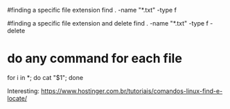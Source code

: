 #finding a specific file extension
find . -name "*.txt" -type f

#finding a specific file extension and delete
find . -name "*.txt" -type f -delete

# do any command for each file
for i in *; do cat "$1"; done

Interesting:
https://www.hostinger.com.br/tutoriais/comandos-linux-find-e-locate/
